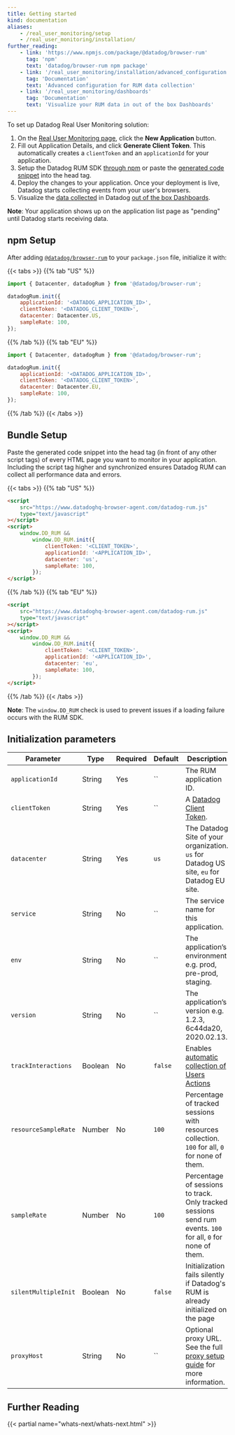 ```yaml
---
title: Getting started
kind: documentation
aliases:
    - /real_user_monitoring/setup
    - /real_user_monitoring/installation/
further_reading:
    - link: 'https://www.npmjs.com/package/@datadog/browser-rum'
      tag: 'npm'
      text: 'datadog/browser-rum npm package'
    - link: '/real_user_monitoring/installation/advanced_configuration'
      tag: 'Documentation'
      text: 'Advanced configuration for RUM data collection'
    - link: '/real_user_monitoring/dashboards'
      tag: 'Documentation'
      text: 'Visualize your RUM data in out of the box Dashboards'
---
```


To set up Datadog Real User Monitoring solution:

1. On the [Real User Monitoring page][1], click the **New Application** button.
2. Fill out Application Details, and click **Generate Client Token**. This automatically creates a `clientToken` and an `applicationId` for your application.
3. Setup the Datadog RUM SDK [through npm](#npm-setup) or paste the [generated code snippet](#bundle-setup) into the head tag.
4. Deploy the changes to your application. Once your deployment is live, Datadog starts collecting events from your user's browsers.
5. Visualize the [data collected][2] in Datadog [out of the box Dashboards][3].

**Note**: Your application shows up on the application list page as "pending" until Datadog starts receiving data.

## npm Setup

After adding [`@datadog/browser-rum`][4] to your `package.json` file, initialize it with:

{{< tabs >}}
{{% tab "US" %}}

```javascript
import { Datacenter, datadogRum } from '@datadog/browser-rum';

datadogRum.init({
    applicationId: '<DATADOG_APPLICATION_ID>',
    clientToken: '<DATADOG_CLIENT_TOKEN>',
    datacenter: Datacenter.US,
    sampleRate: 100,
});
```

{{% /tab %}}
{{% tab "EU" %}}

```javascript
import { Datacenter, datadogRum } from '@datadog/browser-rum';

datadogRum.init({
    applicationId: '<DATADOG_APPLICATION_ID>',
    clientToken: '<DATADOG_CLIENT_TOKEN>',
    datacenter: Datacenter.EU,
    sampleRate: 100,
});
```

{{% /tab %}}
{{< /tabs >}}

## Bundle Setup

Paste the generated code snippet into the head tag (in front of any other script tags) of every HTML page you want to monitor in your application. Including the script tag higher and synchronized ensures Datadog RUM can collect all performance data and errors.

{{< tabs >}}
{{% tab "US" %}}

```html
<script
    src="https://www.datadoghq-browser-agent.com/datadog-rum.js"
    type="text/javascript"
></script>
<script>
    window.DD_RUM &&
        window.DD_RUM.init({
            clientToken: '<CLIENT_TOKEN>',
            applicationId: '<APPLICATION_ID>',
            datacenter: 'us',
            sampleRate: 100,
        });
</script>
```

{{% /tab %}}
{{% tab "EU" %}}

```html
<script
    src="https://www.datadoghq-browser-agent.com/datadog-rum.js"
    type="text/javascript"
></script>
<script>
    window.DD_RUM &&
        window.DD_RUM.init({
            clientToken: '<CLIENT_TOKEN>',
            applicationId: '<APPLICATION_ID>',
            datacenter: 'eu',
            sampleRate: 100,
        });
</script>
```

{{% /tab %}}
{{< /tabs >}}

**Note**: The `window.DD_RUM` check is used to prevent issues if a loading failure occurs with the RUM SDK.

## Initialization parameters

| Parameter            | Type    | Required | Default                                                                            | Description                                                                                                  |
| -------------------- | ------- | -------- | ---------------------------------------------------------------------------------- | ------------------------------------------------------------------------------------------------------------ |
| `applicationId`      | String  | Yes      | `` | The RUM application ID.                                                       |
| `clientToken`        | String  | Yes      | `` | A [Datadog Client Token][5].                                                  |
| `datacenter`         | String  | Yes      | `us`                                                                               | The Datadog Site of your organization. `us` for Datadog US site, `eu` for Datadog EU site.                   |
| `service`            | String  | No       | `` | The service name for this application.                             |
| `env`                | String  | No       | `` | The application’s environment e.g. prod, pre-prod, staging.                   |
| `version`            | String  | No       | `` | The application’s version e.g. 1.2.3, 6c44da20, 2020.02.13.                   |
| `trackInteractions`          | Boolean  | No       | `false` | Enables [automatic collection of Users Actions][6] |
| `resourceSampleRate` | Number  | No       | `100`                                                                              | Percentage of tracked sessions with resources collection. `100` for all, `0` for none of them.               |
| `sampleRate`         | Number  | No       | `100`                                                                              | Percentage of sessions to track. Only tracked sessions send rum events. `100` for all, `0` for none of them. |
| `silentMultipleInit` | Boolean | No       | `false`                                                                            | Initialization fails silently if Datadog's RUM is already initialized on the page                            |
| `proxyHost`          | String  | No       | `` | Optional proxy URL. See the full [proxy setup guide][7] for more information. |

## Further Reading

{{< partial name="whats-next/whats-next.html" >}}

[1]: https://app.datadoghq.com/rum
[2]: /real_user_monitoring/data_collected/
[3]: /real_user_monitoring/dashboards/
[4]: https://www.npmjs.com/package/@datadog/browser-rum
[5]: /account_management/api-app-keys/#client-tokens
[6]: /real_user_monitoring/data_collected/user_action/#automatic-collection-of-user-actions
[7]: /real_user_monitoring/faq/proxy_rum_data/

